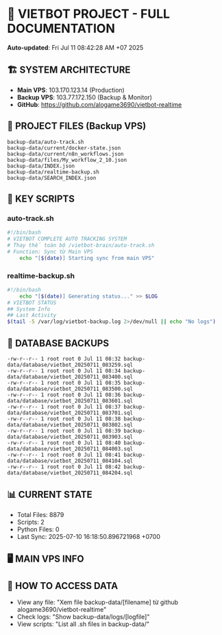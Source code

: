 # 🤖 VIETBOT PROJECT - FULL DOCUMENTATION
**Auto-updated**: Fri Jul 11 08:42:28 AM +07 2025

## 🏗️ SYSTEM ARCHITECTURE
- **Main VPS**: 103.170.123.14 (Production)
- **Backup VPS**: 103.77.172.150 (Backup & Monitor)
- **GitHub**: https://github.com/alogame3690/vietbot-realtime

## 📁 PROJECT FILES (Backup VPS)
```
backup-data/auto-track.sh
backup-data/current/docker-state.json
backup-data/current/n8n_workflows.json
backup-data/files/My_workflow_2_10.json
backup-data/INDEX.json
backup-data/realtime-backup.sh
backup-data/SEARCH_INDEX.json
```

## 🔧 KEY SCRIPTS
### auto-track.sh
```bash
#!/bin/bash
# VIETBOT COMPLETE AUTO TRACKING SYSTEM
# Thay thế toàn bộ /vietbot-brain/auto-track.sh
# Function: Sync từ Main VPS
    echo "[$(date)] Starting sync from main VPS"
```
### realtime-backup.sh
```bash
#!/bin/bash
    echo "[$(date)] Generating status..." >> $LOG
# VIETBOT STATUS
## System Info
## Last Activity
$(tail -5 /var/log/vietbot-backup.log 2>/dev/null || echo "No logs")
```

## 💾 DATABASE BACKUPS
```
-rw-r--r-- 1 root root 0 Jul 11 08:32 backup-data/database/vietbot_20250711_083259.sql
-rw-r--r-- 1 root root 0 Jul 11 08:34 backup-data/database/vietbot_20250711_083400.sql
-rw-r--r-- 1 root root 0 Jul 11 08:35 backup-data/database/vietbot_20250711_083500.sql
-rw-r--r-- 1 root root 0 Jul 11 08:36 backup-data/database/vietbot_20250711_083601.sql
-rw-r--r-- 1 root root 0 Jul 11 08:37 backup-data/database/vietbot_20250711_083701.sql
-rw-r--r-- 1 root root 0 Jul 11 08:38 backup-data/database/vietbot_20250711_083802.sql
-rw-r--r-- 1 root root 0 Jul 11 08:39 backup-data/database/vietbot_20250711_083903.sql
-rw-r--r-- 1 root root 0 Jul 11 08:40 backup-data/database/vietbot_20250711_084003.sql
-rw-r--r-- 1 root root 0 Jul 11 08:41 backup-data/database/vietbot_20250711_084104.sql
-rw-r--r-- 1 root root 0 Jul 11 08:42 backup-data/database/vietbot_20250711_084204.sql
```

## 📊 CURRENT STATE
- Total Files: 8879
- Scripts: 2
- Python Files: 0
- Last Sync: 2025-07-10 16:18:50.896721968 +0700

## 🖥️ MAIN VPS INFO


## 🚨 HOW TO ACCESS DATA
- View any file: "Xem file backup-data/[filename] từ github alogame3690/vietbot-realtime"
- Check logs: "Show backup-data/logs/[logfile]"
- View scripts: "List all .sh files in backup-data/"
